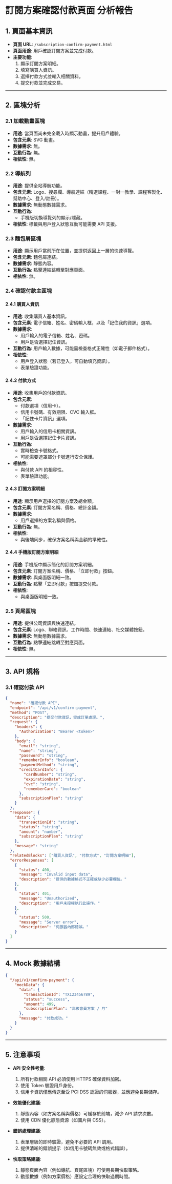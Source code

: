 # 訂閱方案確認付款頁面 分析報告

## 1. 頁面基本資訊
- **頁面 URL**: `/subscription-confirm-payment.html`
- **頁面用途**: 用戶確認訂閱方案並完成付款。
- **主要功能**: 
  1. 顯示訂閱方案明細。
  2. 填寫購買人資訊。
  3. 選擇付款方式並輸入相關資料。
  4. 提交付款並完成交易。

---

## 2. 區塊分析

### 2.1 加載動畫區塊
- **用途**: 當頁面尚未完全載入時顯示動畫，提升用戶體驗。
- **包含元素**: SVG 動畫。
- **數據需求**: 無。
- **互動行為**: 無。
- **相依性**: 無。

### 2.2 導航列
- **用途**: 提供全站導航功能。
- **包含元素**: Logo、搜尋欄、導航連結（精選課程、一對一教學、課程客製化、幫助中心、登入/註冊）。
- **數據需求**: 無動態數據需求。
- **互動行為**: 
  - 手機版切換導覽列的顯示/隱藏。
- **相依性**: 標籤與用戶登入狀態互動可能需要 API 支援。

### 2.3 麵包屑區塊
- **用途**: 顯示用戶當前所在位置，並提供返回上一層的快速導覽。
- **包含元素**: 麵包屑連結。
- **數據需求**: 靜態內容。
- **互動行為**: 點擊連結跳轉至對應頁面。
- **相依性**: 無。

### 2.4 確認付款主區塊
#### 2.4.1 購買人資訊
- **用途**: 收集購買人基本資訊。
- **包含元素**: 電子信箱、姓名、密碼輸入框，以及「記住我的資訊」選項。
- **數據需求**:
  - 用戶輸入的電子信箱、姓名、密碼。
  - 用戶是否選擇記住資訊。
- **互動行為**: 用戶輸入數據，可能需檢查格式正確性（如電子郵件格式）。
- **相依性**: 
  - 用戶登入狀態（若已登入，可自動填充資訊）。
  - 表單驗證功能。

#### 2.4.2 付款方式
- **用途**: 收集用戶的付款資訊。
- **包含元素**: 
  - 付款選項（信用卡）。
  - 信用卡號碼、有效期限、CVC 輸入框。
  - 「記住卡片資訊」選項。
- **數據需求**:
  - 用戶輸入的信用卡相關資訊。
  - 用戶是否選擇記住卡片資訊。
- **互動行為**: 
  - 實時檢查卡號格式。
  - 可能需要遮罩部分卡號進行安全保護。
- **相依性**: 
  - 與付款 API 的相容性。
  - 表單驗證功能。

#### 2.4.3 訂閱方案明細
- **用途**: 顯示用戶選擇的訂閱方案及總金額。
- **包含元素**: 訂閱方案名稱、價格、總計金額。
- **數據需求**: 
  - 用戶選擇的方案名稱與價格。
- **互動行為**: 無。
- **相依性**: 
  - 與後端同步，確保方案名稱與金額的準確性。

#### 2.4.4 手機版訂閱方案明細
- **用途**: 手機版中顯示簡化的訂閱方案明細。
- **包含元素**: 訂閱方案名稱、價格、「立即付款」按鈕。
- **數據需求**: 與桌面版明細一致。
- **互動行為**: 點擊「立即付款」按鈕提交付款。
- **相依性**: 
  - 與桌面版明細一致。

### 2.5 頁尾區塊
- **用途**: 提供公司資訊與快速連結。
- **包含元素**: Logo、聯絡資訊、工作時間、快速連結、社交媒體按鈕。
- **數據需求**: 無動態數據需求。
- **互動行為**: 點擊連結跳轉至對應頁面。
- **相依性**: 無。

---

## 3. API 規格

### 3.1 確認付款 API
```json
{
  "name": "確認付款 API",
  "endpoint": "/api/v1/confirm-payment",
  "method": "POST",
  "description": "提交付款資訊，完成訂單處理。",
  "request": {
    "headers": {
      "Authorization": "Bearer <token>"
    },
    "body": {
      "email": "string",
      "name": "string",
      "password": "string",
      "rememberInfo": "boolean",
      "paymentMethod": "string",
      "creditCardInfo": {
        "cardNumber": "string",
        "expirationDate": "string",
        "cvc": "string",
        "rememberCard": "boolean"
      },
      "subscriptionPlan": "string"
    }
  },
  "response": {
    "data": {
      "transactionId": "string",
      "status": "string",
      "amount": "number",
      "subscriptionPlan": "string"
    },
    "message": "string"
  },
  "relatedBlocks": ["購買人資訊", "付款方式", "訂閱方案明細"],
  "errorResponses": [
    {
      "status": 400,
      "message": "Invalid input data",
      "description": "提供的數據格式不正確或缺少必要欄位。"
    },
    {
      "status": 401,
      "message": "Unauthorized",
      "description": "用戶未授權執行此操作。"
    },
    {
      "status": 500,
      "message": "Server error",
      "description": "伺服器內部錯誤。"
    }
  ]
}
```

---

## 4. Mock 數據結構
```json
{
  "/api/v1/confirm-payment": {
    "mockData": {
      "data": {
        "transactionId": "TX123456789",
        "status": "success",
        "amount": 499,
        "subscriptionPlan": "高級會員方案 / 月"
      },
      "message": "付款成功。"
    }
  }
}
```

---

## 5. 注意事項
- **API 安全性考量**:
  1. 所有付款相關 API 必須使用 HTTPS 確保資料加密。
  2. 使用 Token 驗證用戶身份。
  3. 信用卡資訊僅應傳送至受 PCI DSS 認證的伺服器，並應避免長期儲存。

- **效能優化建議**:
  1. 靜態內容（如方案名稱與價格）可緩存於前端，減少 API 請求次數。
  2. 使用 CDN 優化靜態資源（如圖片與 CSS）。

- **錯誤處理建議**:
  1. 表單層級的即時驗證，避免不必要的 API 調用。
  2. 提供清晰的錯誤提示（如信用卡號碼無效或格式錯誤）。

- **快取策略建議**:
  1. 靜態頁面內容（例如導航、頁尾區塊）可使用長期快取策略。
  2. 動態數據（例如方案價格）應設定合理的快取過期時間。
